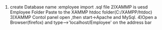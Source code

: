 1)	create Database name :employee
	import .sql file
2)XAMMP is uesd
   Employee Folder Paste to  the XAMMP htdoc folder(C:/XAMPP/htdoc)
3)XAMMP Contol panel open ,then start->Apache  and MySql.
4)Open a Browser(firefox) and type-->'localhost/Employee' on the address bar
